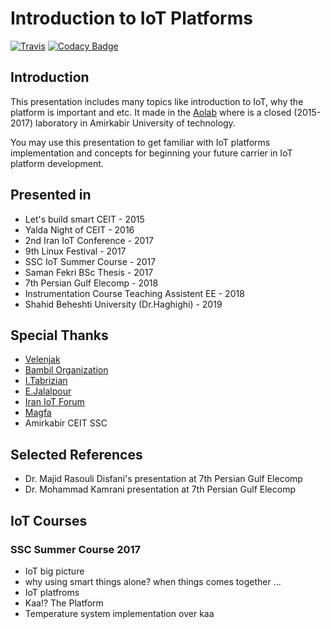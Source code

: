 # Introduction to IoT Platforms
[![Travis](https://img.shields.io/travis/com/I1820/Platform101.svg?style=flat-square)](https://travis-ci.com/I1820/Platform101)
[![Codacy Badge](https://api.codacy.com/project/badge/Grade/5e1c0d0e79404c19be557ed3797f8d21)](https://www.codacy.com/app/i1820/Platform101?utm_source=github.com&amp;utm_medium=referral&amp;utm_content=I1820/Platform101&amp;utm_campaign=Badge_Grade)

## Introduction

This presentation includes many topics like introduction to IoT, why the platform is important and etc.
It made in the [Aolab](http://aolab.github.io/) where is a closed (2015-2017) laboratory in Amirkabir University of technology.

You may use this presentation to get familiar with IoT platforms implementation and concepts
for beginning your future carrier in IoT platform development.

## Presented in

- Let's build smart CEIT - 2015
- Yalda Night of CEIT - 2016
- 2nd Iran IoT Conference - 2017
- 9th Linux Festival - 2017
- SSC IoT Summer Course - 2017
- Saman Fekri BSc Thesis - 2017
- 7th Persian Gulf Elecomp - 2018
- Instrumentation Course Teaching Assistent EE - 2018
- Shahid Beheshti University (Dr.Haghighi) - 2019

## Special Thanks

- [Velenjak](https://en.wikipedia.org/wiki/Velenjak)
- [Bambil Organization](https://bambil.github.io/)
- [I.Tabrizian](https://github.com/tabrizian)
- [E.Jalalpour](http://ceit.aut.ac.ir/~jalalpour/)
- [Iran IoT Forum](http://www.iraniotforum.org/)
- [Magfa](https://magfa.com)
- Amirkabir CEIT SSC

## Selected References
- Dr. Majid Rasouli Disfani's presentation at 7th Persian Gulf Elecomp
- Dr. Mohammad Kamrani presentation at 7th Persian Gulf Elecomp


## IoT Courses
### SSC Summer Course 2017

- IoT big picture
- why using smart things alone? when things comes together ...
- IoT platfroms
- Kaa!? The Platform
- Temperature system implementation over kaa
